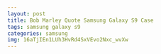 ```yaml
---
layout: post
title: Bob Marley Quote Samsung Galaxy S9 Case
tags: samsung galaxy s9
categories: samsung
img: 16aTjIEn1LUh3HvRd4SxVEvo2Nxc_wvXw
---
```


